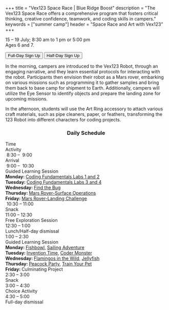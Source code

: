 +++
title = "Vex123 Space Race | Blue Ridge Boost"
description = "The Vex123 Space Race offers a comprehensive program that fosters critical thinking, creative confidence, teamwork, and coding skills in campers."
keywords = ["summer camp"]
header = "Space Race and Art with Vex123"
+++

<p></p>

<div class="container">
    <div class="row pb-1">
        <div class="col-4">
            <p></p>
            <p> 15 &ndash; 19 July; 8:30 am to 1 pm or 5:00 pm</br> 
            Ages 6 and 7.<br>
            <p>
                <a href="https://summer-24-ages-6-to-7-full-day.cheddarup.com"><button class="button-8s" role="button">Full-Day Sign Up</button></a>  <a href="https://summer-24-ages-6-and-7-half-day.cheddarup.com"><button class="button-8s" role="button">Half-Day Sign Up</button></a> <br>
            </p>
        </div>
        <div class="col-8">
            <p>In the morning, campers are introduced to the Vex123 Robot, through an engaging narrative, and they learn essential protocols for interacting with the robot. Participants then envision their robot as a Mars rover, embarking on various missions such as programming it to gather samples and bring them back to base camp for shipment to Earth. Additionally, campers will utilize the Eye Sensor to identify objects and prepare the landing zone for upcoming missions. </p>
            <p>In the afternoon, students will use the Art Ring accessory to attach various craft materials, such as pipe cleaners, paper, or feathers, transforming the 123 Robot into different characters for coding projects. 
        </div>
    </div>
    <div class="row pb-1">
        <div class="col-1">
        </div>
        <div class="col-10">
            <div class="container p-0 m-0 b-0">
                <h3 align="center">Daily Schedule</h3>
                <div class="row py-1 table-header">
                    <div class="col-2 text-center">Time</div>	
                    <div class="col-10">Activity</div>
                </div>
                <div class="row py-1">
                    <div class="col-2 text-center">&nbsp;8:30 &ndash; &nbsp;9:00</div>
                    <div class="col-10">Arrival</div>
                </div>
                <div class="row py-1 table-dark-row">
                    <div class="col-2 text-center">&nbsp;9:00 &ndash; &nbsp;10:30	</div>
                    <div class="col-10 ">Guided Learning Session<br>
                        <b>Monday: </b> <a href="https://education.vex.com/stemlabs/123/coding-fundamentals">Coding Fundamentals Labs 1 and 2</a><br>
                        <b>Tuesday: </b> <a href="https://education.vex.com/stemlabs/123/coding-fundamentals">Coding Fundamentals Labs 3 and 4</a><br>
                        <b>Wednesday: </b> <a href="https://education.vex.com/stemlabs/123/find-the-bug">Find the Bug</a><br>
                        <b>Thursday: </b> <a href="https://education.vex.com/stemlabs/123/mars-rover-surface-operations">Mars Rover-Surface Operations</a><br>
                        <b>Friday: </b> <a href="https://education.vex.com/stemlabs/123/mars-rover-landing-challenge">Mars Rover-Landing Challenge</a><br>
                    </div>
                </div>
                <div class="row py-1">
                    <div class="col-2 text-center">&nbsp;10:30 &ndash; 11:00 </div>
                    <div class="col-10">Snack</div>
                </div>
                <div class="row py-1 table-dark-row">
                    <div class="col-2 text-center">11:00 &ndash; 12:30</div>	
                    <div class="col-10">Free Exploration Session
                    </div>
                </div>
                <div class="row py-1">
                    <div class="col-2 text-center">12:30 &ndash; 1:00</div>
                    <div class="col-10">Lunch/Half-day dismissal</div>
                </div>
                <div class="row py-1 table-dark-row">
                    <div class="col-2 text-center">1:00 &ndash; 2:30</div>	
                    <div class="col-10">Guided Learning Session<br>
                        <b>Monday: </b> <a href="https://docs.google.com/document/d/1Muo4YUK2qbUX6JrSszG_a7CxBarItAW8D2IDWzxKrjk/edit">Fishbowl</a>, <a href="https://docs.google.com/document/d/1z_Nm8tMLN0fVz7thdYNH4m7u2BEoSz3Mg69CdwaMrik/edit?usp=sharing">Sailing Adventure</a><br>
                        <b>Tuesday: </b> <a href="https://docs.google.com/document/d/1WOhddrZC3Ow_HTxkRrvHgDixBb6V_ZH4lYRRed3aZiE/edit?usp=sharing">Invention Time</a>, <a href="https://docs.google.com/document/d/1uxOtCrk_58HAnNqM39G3238Kcl1HngMb9UIUqle352U/edit?usp=sharing">Coder Monster</a><br>
                        <b>Wednesday: </b><a href="https://docs.google.com/document/d/1gvnwNYThPwtWcSYzZ2Gj-7eUZpyxyvtUWrvWJQFWcEg/edit?usp=sharing">Flamingos in the Wild</a>, <a href="https://docs.google.com/document/d/1I3iUxKnJ_Q4habew0Sh1MCdkKd-4tLepDQFwajPgQF8/edit?usp=sharing">Jellyfish</a><br>
                        <b>Thursday: </b><a href="https://docs.google.com/document/d/1oKTzghJATYFwjzaQ3uw8J2JunbkmjN8pjVMZJE_s5HE/edit?usp=sharing">Peacock Party</a>, <a href="https://docs.google.com/document/d/1hGDB650iBYQfNAloGmo0AGIzjQvB4zyzQiZESqo5pZ8/edit?usp=sharing">Train Your Pet</a><br>
                        <b>Friday: </b>Culminating Project<br>
                    </div>
                </div>
                <div class="row py-1">
                    <div class="col-2 text-center">2:30 &ndash; 3:00</div>	
                    <div class="col-10">Snack</div>
                </div>
                <div class="row py-1 table-dark-row">
                    <div class="col-2 text-center">3:00  &ndash;  4:30	</div>
                    <div class="col-10">Choice Activity</div>
                </div>
                <div class="row py-1">
                    <div class="col-2 text-center">4:30  &ndash;  5:00	</div>
                    <div class="col-10">Full-day dismissal</div>
                </div>
            </div>
        </div>
        <div class="col-1">
        </div>
        </div> <!-- inner container -->
    </div>
</div> <!-- outer container -->